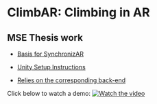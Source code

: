 # ClimbAR: Climbing in AR
## MSE Thesis work

- [Basis for SynchronizAR](https://github.com/jdcast/SynchronizAR)

- [Unity Setup Instructions](https://github.com/climbar-ai/AR-Climbing/files/12232301/Unity.Setup.Instructions.docx.pdf)

- [Relies on the corresponding back-end](https://github.com/climbar-ai/back-end)

Click below to watch a demo:
[![Watch the video](https://github.com/climbar-ai/AR-Climbing/assets/2231240/be67d7f7-f3ce-4296-91b6-63cf29173042)](https://studio.youtube.com/video/ejbVCAualg8/edit)
